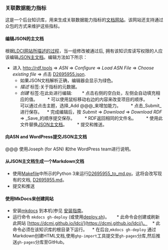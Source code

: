 ### 关联数据能力指标

这是一个后台知识库，用来生成关联数据能力指标的[文档网站](https://dcmi.github.io/ldci/)。该网站还支持通过众包的方式来维护这些指标。

#### 编辑JSON的主文档

根据[LDCI网站所描述的过程](https://dcmi.github.io/ldci/process/)，当一组修改被通过后, 拥有该知识库读写权限的人应该编辑[JSON主文档](https://github.com/dcmi/ldci/blob/master/docs/D2695955.json)。编辑方法如下所示：

* 进入 http://rdf.tools => _ASN_ => _Configure_ => _Load ASN File_ => _Choose existing file_ => 点击 [D2695955.json](https://github.com/dcmi/ldci/blob/master/docs/D2695955.json).  
    * 如果JSON文档解析正确，编辑器会显示为绿色。
    * _描述_ 标签:关于指标的元数据。
    * _创建_ 标签:在此处进行编辑:
        * 点击右侧的空白处，左侧会自动填充相应的值。
        * 可以使用鼠标移动右边的内容来改变项目的顺序。
        * 可以通过点击主题，选择_Add @@@_来增加能力。
        * 点击_Submit_进行保存。
    * 完成编辑后，按  _Submit_ => _Download_ => _Download RDF_ => _Save_的顺序提交保存。
        * RDF返回相同的文件名。
        * 使用此文件替换[JSON主文档](https://github.com/dcmi/ldci/blob/master/docs/D2695955.json)。
        * 提交和推送。

####  向ASN and WordPress提交JSON主文档

@@@ 使用Joseph (for ASN) 和the WordPress team进行说明。

#### 从JSON主文档生成一个Markdown文档

* 使用[Makefile](https://github.com/dcmi/ldci/blob/master/docs/Makefile)中所示的Python 3来运行[D2695955_to_md.py](https://github.com/dcmi/ldci/blob/master/docs/D2695955_to_md.py)。这将会改写现有的文档, [D2695955.md](https://github.com/dcmi/ldci/blob/master/docs/D2695955.md)。  
* 提交和推送

#### 使用MkDocs来创建网站

* 安装[mkdocs](http://mkdocs.org) 到本机(参见 [安装指南](http://www.mkdocs.org/#installation)。
* 运行命令 `mkdocs gh-deploy` (或使用[deploy.sh](https://github.com/dcmi/ldci/blob/master/deploy.sh))。   
    * 此命令会创建或刷新此网站 [https://dcmi.github.io/ldci/](https://dcmi.github.io/ldci/)。 
    * 此命令必须在该知识库的根目录下运行。 
    * 在后台,`mkdocs gh-deploy` 通过Markdown创建HTML文档,使用`ghp-import`工具提交至`gh-pages`分库,然后推送`gh-pages`分库至GitHub。

